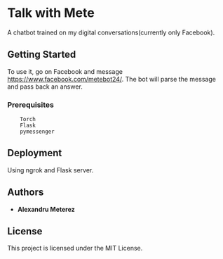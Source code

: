 # Talk with Mete

A chatbot trained on my digital conversations(currently only Facebook).

## Getting Started

To use it, go on Facebook and message https://www.facebook.com/metebot24/. The bot will parse the message and pass back an answer.

### Prerequisites

```
    Torch
    Flask
    pymessenger
```

## Deployment

Using ngrok and Flask server.

## Authors

* **Alexandru Meterez**

## License

This project is licensed under the MIT License.

